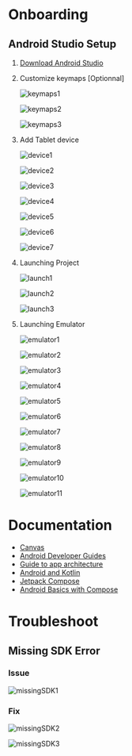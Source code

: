 # Onboarding

## Android Studio Setup

1. [Download Android Studio](https://developer.android.com/studio)

2. Customize keymaps [Optionnal]

    ![keymaps1](..\mobile\docs\keymaps1.png)

    ![keymaps2](..\mobile\docs\keymaps2.png)

    ![keymaps3](..\mobile\docs\keymaps3.png)

3. Add Tablet device

    ![device1](..\mobile\docs\device1.png)

    ![device2](..\mobile\docs\device2.png)

    ![device3](..\mobile\docs\device3.png)

    ![device4](..\mobile\docs\device4.png)

    ![device5](..\mobile\docs\device5.png)

    ![device6](..\mobile\docs\device6.png)

    ![device7](..\mobile\docs\device7.png)

4. Launching Project

    ![launch1](..\mobile\docs\launch1.png)

    ![launch2](..\mobile\docs\launch2.png)

    ![launch3](..\mobile\docs\launch3.png)

5. Launching Emulator

    ![emulator1](..\mobile\docs\emulator1.png)

    ![emulator2](..\mobile\docs\emulator2.png)

    ![emulator3](..\mobile\docs\emulator3.png)

    ![emulator4](..\mobile\docs\emulator4.png)

    ![emulator5](..\mobile\docs\emulator5.png)

    ![emulator6](..\mobile\docs\emulator6.png)

    ![emulator7](..\mobile\docs\emulator7.png)

    ![emulator8](..\mobile\docs\emulator8.png)

    ![emulator9](..\mobile\docs\emulator9.png)

    ![emulator10](..\mobile\docs\emulator10.png)

    ![emulator11](..\mobile\docs\emulator11.png)

# Documentation

-   [Canvas](https://developer.android.com/reference/android/graphics/Canvas)
-   [Android Developer Guides](https://developer.android.com/guide/)
-   [Guide to app architecture](https://developer.android.com/topic/architecture)
-   [Android and Kotlin](https://developer.android.com/kotlin)
-   [Jetpack Compose](https://developer.android.com/jetpack/compose)
-   [Android Basics with Compose](https://developer.android.com/courses/android-basics-compose/course)

# Troubleshoot

## Missing SDK Error

### Issue

![missingSDK1](..\mobile\docs\missingSDK1.png)

### Fix

![missingSDK2](..\mobile\docs\missingSDK2.png)

![missingSDK3](..\mobile\docs\missingSDK3.png)
